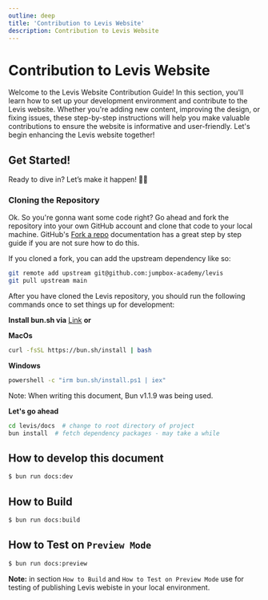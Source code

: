 ```yaml
---
outline: deep
title: 'Contribution to Levis Website'
description: Contribution to Levis Website
---
```


# Contribution to Levis Website
Welcome to the Levis Website Contribution Guide! In this section, you'll learn how to set up your development environment and contribute to the Levis website. Whether you're adding new content, improving the design, or fixing issues, these step-by-step instructions will help you make valuable contributions to ensure the website is informative and user-friendly. Let's begin enhancing the Levis website together!

## Get Started!

Ready to dive in? Let’s make it happen! 🚀🔥

### Cloning the Repository

Ok. So you're gonna want some code right? Go ahead and fork the repository into your own GitHub account and clone that code to your local machine. GitHub's [Fork a repo](https://docs.github.com/en/get-started/quickstart/fork-a-repo) documentation has a great step by step guide if you are not sure how to do this.

If you cloned a fork, you can add the upstream dependency like so:

```bash
git remote add upstream git@github.com:jumpbox-academy/levis
git pull upstream main
```

After you have cloned the Levis repository, you should run the following commands once to set things up for development:

**Install bun.sh via** [Link](https://bun.sh/) **or**

**MacOs**
```bash
curl -fsSL https://bun.sh/install | bash
```

**Windows**
```bash
powershell -c "irm bun.sh/install.ps1 | iex"
```
Note: When writing this document, Bun v1.1.9 was being used.

**Let's go ahead**

```bash
cd levis/docs  # change to root directory of project
bun install  # fetch dependency packages - may take a while
```

## How to develop this document
```bash
$ bun run docs:dev
```

## How to Build
```bash
$ bun run docs:build
```

## How to Test on `Preview Mode`
```bash
$ bun run docs:preview
```

**Note:** in section `How to Build` and `How to Test on Preview Mode` use for testing of publishing Levis webiste in your local environment.
